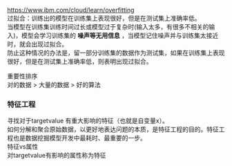 https://www.ibm.com/cloud/learn/overfitting  
过拟合：训练出的模型在训练集上表现很好，但是在测试集上准确率低。  
当模型在训练集训练时间过长或模型过于复杂时(输入太多，有很多不相关的输入)，模型会学习训练集的 __噪声等无用信息__ ，当模型记住噪声并与训练集太接近时，就会出现过拟合。  
防止这种情况的办法是，留一部分训练集的数据作为测试集，如果在训练集上表现很好，但是在测试集上准确率低，则表明出现过拟合。  

重要性排序  
对的数据 > 大量的数据 > 好的算法

### 特征工程
寻找对于targetvalue 有重大影响的特征（也就是自变量x）。  
如何分解和聚合原始数据，以更好地表达问题的本质，是特征工程的目的。特征工程也是数据挖掘模型开发中最耗时、最重要的一步。  
特征vs属性  
对targetvalue有影响的属性称为特征  


